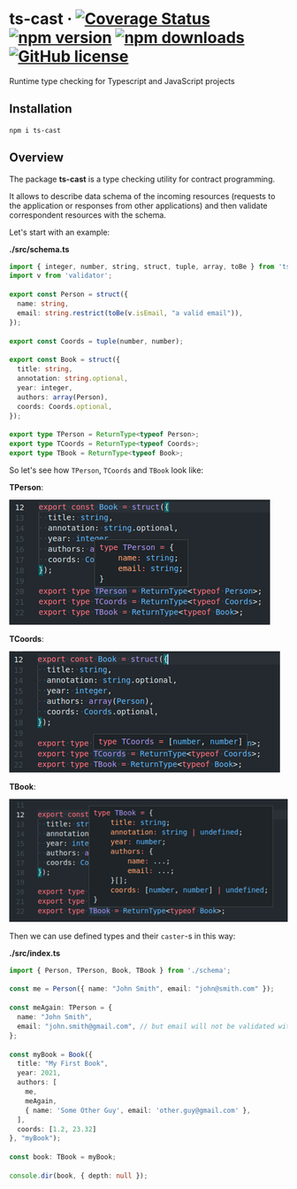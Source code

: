 # ts-cast &middot; [![Coverage Status](https://coveralls.io/repos/github/DScheglov/ts-cast/badge.svg?branch=master&service=github)](https://coveralls.io/github/DScheglov/ts-cast?branch=master&service=github) [![npm version](https://img.shields.io/npm/v/ts-cast.svg?style=flat-square)](https://www.npmjs.com/package/ts-cast) [![npm downloads](https://img.shields.io/npm/dm/ts-cast.svg?style=flat-square)](https://www.npmjs.com/package/ts-cast) [![GitHub license](https://img.shields.io/badge/license-MIT-blue.svg)](https://github.com/DScheglov/ts-cast/blob/master/LICENSE)

Runtime type checking for Typescript and JavaScript projects

## Installation

```shell
npm i ts-cast
```

## Overview

The package **ts-cast** is a type checking utility for contract programming.

It allows to describe data schema of the incoming resources (requests to the
application or responses from other applications) and then validate correspondent
resources with the schema.

Let's start with an example:

**./src/schema.ts**

```typescript
import { integer, number, string, struct, tuple, array, toBe } from 'ts-cast';
import v from 'validator';

export const Person = struct({
  name: string,
  email: string.restrict(toBe(v.isEmail, "a valid email")),
});

export const Coords = tuple(number, number);

export const Book = struct({
  title: string,
  annotation: string.optional,
  year: integer,
  authors: array(Person),
  coords: Coords.optional,
});

export type TPerson = ReturnType<typeof Person>;
export type TCoords = ReturnType<typeof Coords>;
export type TBook = ReturnType<typeof Book>;
```

So let's see how `TPerson`, `TCoords` and `TBook` look like:

**TPerson**:

![TPerson](./.assets/tperson.png)

**TCoords**:

![TCoords](./.assets/tcoords.png)

**TBook**:

![TBook](./.assets/tbook.png)

Then we can use defined types and their `caster`-s in this way:

**./src/index.ts**

```typescript
import { Person, TPerson, Book, TBook } from './schema';

const me = Person({ name: "John Smith", email: "john@smith.com" });

const meAgain: TPerson = {
  name: "John Smith",
  email: "john.smith@gmail.com", // but email will not be validated with validator.isEmail
};

const myBook = Book({
  title: "My First Book",
  year: 2021,
  authors: [
    me,
    meAgain,
    { name: 'Some Other Guy', email: 'other.guy@gmail.com' },
  ],
  coords: [1.2, 23.32]
}, "myBook");

const book: TBook = myBook;

console.dir(book, { depth: null });
```
